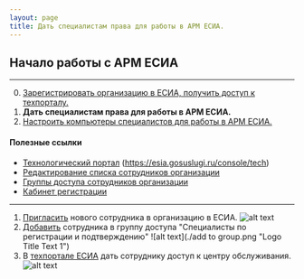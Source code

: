 ```yaml
---
layout: page
title: Дать специалистам права для работы в АРМ ЕСИА.
---
```


## Начало работы с АРМ ЕСИА
------

0. [Зарегистрировать организацию в ЕСИА, получить доступ к техпорталу.]()
0. **Дать специалистам права для работы в АРМ ЕСИА.**
0. [Настроить компьютеры специалистов для работы в АРМ ЕСИА.]()

#### Полезные ссылки
* [Технологический портал](https://esia.gosuslugi.ru/console/tech) (https://esia.gosuslugi.ru/console/tech)
* [Редактирование списка сотрудников организации](https://esia.gosuslugi.ru/profile/org/emps.xhtml)
* [Группы доступа сотрудников организации](https://esia.gosuslugi.ru/profile/org/perms_grp.xhtml)
* [Кабинет регистрации](https://esia.gosuslugi.ru/ra)

___

1. [Пригласить](https://esia.gosuslugi.ru/profile/org/emps.xhtml) нового сотрудника в организацию в ЕСИА.
![alt text](./invite.png "Logo Title Text 1")
2. [Добавить](https://esia.gosuslugi.ru/profile/org/1060220967/perms_grp) сотрудника в группу доступа "Специалисты по регистрации и подтверждению"
![alt text](./add to group.png "Logo Title Text 1")
3. В [техпортале ЕСИА](https://esia.gosuslugi.ru/console/tech) дать сотруднику доступ к центру обслуживания.
![alt text](./1.png "Logo Title Text 1")

